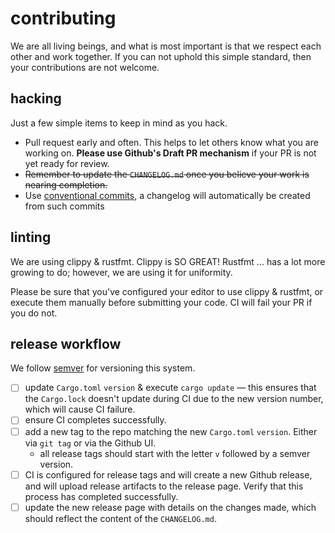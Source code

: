 contributing
============
We are all living beings, and what is most important is that we respect each other and work together. If you can not uphold this simple standard, then your contributions are not welcome.

## hacking
Just a few simple items to keep in mind as you hack.

- Pull request early and often. This helps to let others know what you are working on. **Please use Github's Draft PR mechanism** if your PR is not yet ready for review.
- ~~Remember to update the `CHANGELOG.md` once you believe your work is nearing completion.~~
- Use [conventional commits](https://www.conventionalcommits.org/en/v1.0.0/), a changelog will automatically be created from such commits

## linting
We are using clippy & rustfmt. Clippy is SO GREAT! Rustfmt ... has a lot more growing to do; however, we are using it for uniformity.

Please be sure that you've configured your editor to use clippy & rustfmt, or execute them manually before submitting your code. CI will fail your PR if you do not.

## release workflow
We follow [semver](https://semver.org/spec/v2.0.0.html) for versioning this system.

- [ ] update `Cargo.toml` `version` & execute `cargo update` — this ensures that the `Cargo.lock` doesn't update during CI due to the new version number, which will cause CI failure.
- [ ] ensure CI completes successfully.
- [ ] add a new tag to the repo matching the new `Cargo.toml` `version`. Either via `git tag` or via the Github UI.
    - all release tags should start with the letter `v` followed by a semver version.
- [ ] CI is configured for release tags and will create a new Github release, and will upload release artifacts to the release page. Verify that this process has completed successfully.
- [ ] update the new release page with details on the changes made, which should reflect the content of the `CHANGELOG.md`.
